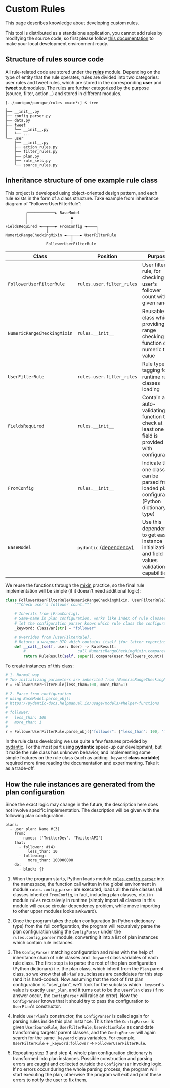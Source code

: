 # Custom Rules

This page describes knowledge about developing custom rules.

This tool is distributed as a standalone application, you cannot add rules by modifying the source code,
so first please follow [this documentation](https://boholder.github.io/puntgun/development/contributing/#prepare-for-local-development)
to make your local development environment ready.

## Structure of rules source code

All rule-related code are stored under the [**rules**](https://github.com/boholder/puntgun/tree/main/puntgun/rules) module.
Depending on the type of entity that the rule operates, rules are divided into two categories:
user rules and tweet rules, which are stored in the corresponding **user** and **tweet** submodules.
The rules are further categorized by the purpose (source, filter, action...) and stored in different modules.

```text
[../puntgun/puntgun/rules ‹main*›] $ tree
.
├── __init__.py
├── config_parser.py
├── data.py
├── tweet
│   └── __init__.py
│   └── ...
└── user
    ├── __init__.py
    ├── action_rules.py
    ├── filter_rules.py
    ├── plan.py
    ├── rule_sets.py
    └── source_rules.py
```

## Inheritance structure of one example rule class

This project is developed using object-oriented design pattern,
and each rule exists in the form of a class structure.
Take example from inheritance diagram of "FollowerUserFilterRule":

```text
         ┌────────────► BaseModel
         │                   ▲
         │                   │
FieldsRequired ◄──┬───► FromConfig ◄────┐
                  │                     │
NumericRangeCheckingMixin ◄──┬───► UserFilterRule
                             │
                  FollowerUserFilterRule
```

| Class                       | Position                                                        | Purpose                                                                                          |
|-----------------------------|-----------------------------------------------------------------|--------------------------------------------------------------------------------------------------|
| `FollowerUserFilterRule`    | `rules.user.filter_rules`                                       | User filter rule, for checking if user's follower count within given range                       |
| `NumericRangeCheckingMixin` | `rules.__init__`                                                | Reusable class which providing range checking function on numeric type value                     |
| `UserFilterRule`            | `rules.user.filter_rules`                                       | Rule type tagging for runtime rule classes loading                                               |
| `FieldsRequired`            | `rules.__init__`                                                | Contain an auto-validating function to check at least one field is provided with configuration   |
| `FromConfig`                | `rules.__init__`                                                | Indicate that one class can be parsed from loaded plan configuration (Python dictionary type)    |
| `BaseModel`                 | `pydantic` [(dependency)](https://pydantic-docs.helpmanual.io/) | Use this dependency to get easy instance initialization and field values validation capabilities |

We reuse the functions through the [mixin](https://stackoverflow.com/a/547714/11397457) practice,
so the final rule implementation will be simple (if it doesn't need additional logic):

```python
class FollowerUserFilterRule(NumericRangeCheckingMixin, UserFilterRule):
    """Check user's follower count."""

    # Inherits from [FromConfig].
    # Same-name in plan configuration, works like index of rule classes for configuration parsing,
    # let the configuration parser knows which rule class the configuration should be parsed to.
    _keyword: ClassVar[str] = "follower"

    # Overrides from [UserFilterRule].
    # Returns a wrapper DTO which contains itself (for latter reporting) and the filtering result.
    def __call__(self, user: User) -> RuleResult:
        #                       call NumericRangeCheckingMixin.compare()
        return RuleResult(self, super().compare(user.followers_count))
```

To create instances of this class:

```python
# 1. Normal way
# Two initializing parameters are inherited from [NumericRangeCheckingMixin]
r = FollowerUserFilterRule(less_than=100, more_than=1)

# 2. Parse from configuration 
# using BaseModel.parse_obj()
# https://pydantic-docs.helpmanual.io/usage/models/#helper-functions
#
# follower:
#   less_than: 100
#   more_than: 1
#
r = FollowerUserFilterRule.parse_obj({"follower": {"less_than": 100, "more_than": 1}})
```

In the rule class developing we use quite a few features provided by [pydantic](https://pydantic-docs.helpmanual.io/).
For the most part using **pydantic** speed-up our development, but it made the rule class has unknown behavior,
and implementing some simple features on the rule class (such as adding `_keyword` **class variable**)
required more time reading the documentation and experimenting. Take it as a trade-off.

## How the rule instances are generated from the plan configuration

Since the exact logic may change in the future, the description here does not involve specific implementation.
The description will be given with the following plan configuration.

```text
plans:
  - user_plan: Name #(3)
    from:
      - names: ['TwitterDev', 'TwitterAPI']
    that:
      - follower: #(4)
          less_than: 10
      - following:
          more_than: 100000000
    do:
      - block: {}
```

1. When the program starts, Python loads module [`rules.config_parser`](https://github.com/boholder/puntgun/blob/main/puntgun/rules/config_parser.py)
   into the namespace, the function call written in the global environment in module `rules.config_parser` are executed,
   loads all the rule classes (all classes inherited `FromConfig`, in fact, including plan classes, etc.) in module `rules` recursively in runtime
   (simply import all classes in this module will cause circular dependency problem, while move importing to other upper modules looks awkward).

2. Once the program takes the plan configuration (in Python dictionary type) from the full configuration,
   the program will recursively parse the plan configuration using the `ConfigParser` under the `rules.config_parser` module,
   converting it into a list of plan instances which contain rule instances.

3. The `ConfigParser` matching configuration and rules with the help of inheritance chain of rule classes and `_keyword` class variables of each rule class.
   The first step is to parse the root of the plan configuration (Python dictionary) i.e. the plan class,
   which inherit from the `Plan` parent class, so we know that all `Plan`'s subclasses are candidates for this step (and it is hard-coded).
   Now assuming that the root of first plan configuration is "user_plan",
   we'll look for the subclass which `_keyword`'s value is exactly `user_plan`,
   and it turns out to be the `UserPlan` class (if no answer occur, the `ConfigParser` will raise an error).
   Now the `ConfigParser` knows that it should try to pass the configuration to `UserPlan`'s constructor.

4. Inside `UserPlan`'s constructor, the `ConfigParser` is called again for parsing rules inside this plan instance.
   This time the `ConfigParser` is given `UserSourceRule`, `UserFilterRule`, `UserActionRule` as candidate transforming targets' parent classes,
   and the `ConfigParser` will again search for the same `_keyword` class variables.
   For example, `UserFilterRule` + `_keyword:follower` => `FollowerUserFilterRule`.

5. Repeating step 3 and step 4, whole plan configuration dictionary is transformed into plan instances.
   Possible construction and parsing errors are caught and collected outside the `ConfigParser` invoking logic.
   If no errors occur during the whole parsing process, the program will start executing the plan,
   otherwise the program will exit and print these errors to notify the user to fix them.
